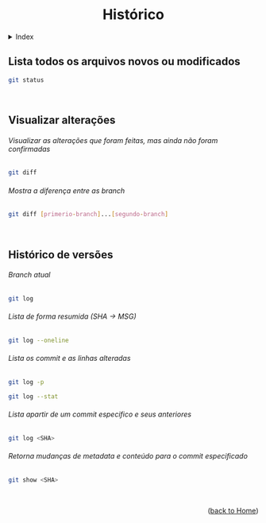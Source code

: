 <div align="center" id="home">
  
  # Histórico
  
</div>


<!-- ===== INDEX ===== -->
<details>
  <summary>Index</summary>
  <ol>
    <li><a href="#lista-todos-os-arquivos-novos-ou-modificados">Lista todos os arquivos novos ou modificados</a></li>
    <li><a href="#visualizar-alterações">Visualizar alterações</a></li>
    <li><a href="#histórico-de-versões ">Histórico de versões </a></li>
  </ol>
</details>


<!-- ===== COMMANDS ===== -->

## Lista todos os arquivos novos ou modificados
```bash
git status
```

<br>

## Visualizar alterações
###### *Visualizar as alterações que foram feitas, mas ainda não foram confirmadas*
```bash
git diff
```
###### *Mostra a diferença entre as branch*
```bash
git diff [primerio-branch]...[segundo-branch]
```

<br>

## Histórico de versões 
###### *Branch atual*
```bash
git log
```

###### Lista de forma resumida (SHA -> MSG)
```bash
git log --oneline
```

###### Lista os commit e as linhas alteradas
```bash
git log -p
```

```bash
git log --stat
```

###### Lista apartir de um commit especifico e seus anteriores
```bash
git log <SHA>
```


###### Retorna mudanças de metadata e conteúdo para o commit especificado
```bash
git show <SHA>
```

<br>

<p align="right">(<a href="https://github.com/RuanMiniguite/Git-Tutorial">back to Home</a>)</p>
